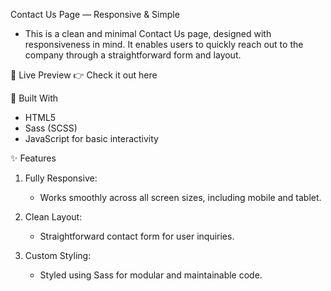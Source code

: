 Contact Us Page — Responsive & Simple
  - This is a clean and minimal Contact Us page, designed with responsiveness in mind. It enables users to quickly reach out to the company through a straightforward form and layout.

🔗 Live Preview
👉 Check it out here

🧰 Built With
- HTML5
- Sass (SCSS)
- JavaScript for basic interactivity

✨ Features
1. Fully Responsive:
    - Works smoothly across all screen sizes, including mobile and tablet.
2. Clean Layout:
    - Straightforward contact form for user inquiries.

3. Custom Styling:
    - Styled using Sass for modular and maintainable code.
